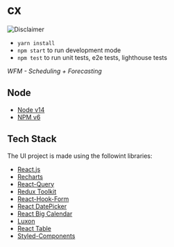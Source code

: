 # cx

![Disclaimer](https://media.giphy.com/media/AhjXalGPAfJg4/giphy.gif)

- `yarn install`
- `npm start` to run development mode
- `npm test` to run unit tests, e2e tests, lighthouse tests

_WFM - Scheduling + Forecasting_

## Node
- [Node v14](https://nodejs.org/dist/latest-v14.x/docs/api/)
- [NPM v6](https://www.npmjs.com/package/npm?activeTab=versions)

## Tech Stack

The UI project is made using the followint libraries:

- [React.js](https://reactjs.org/)
- [Recharts](https://recharts.org/en-US/)
- [React-Query](https://react-query.tanstack.com/)
- [Redux Toolkit](https://redux-toolkit.js.org/)
- [React-Hook-Form](https://react-hook-form.com/)
- [React DatePicker](https://reactdatepicker.com/)
- [React Big Calendar](https://github.com/jquense/react-big-calendar)
- [Luxon](https://moment.github.io/luxon/)
- [React Table](https://react-table.tanstack.com/)
- [Styled-Components](https://styled-components.com/)
